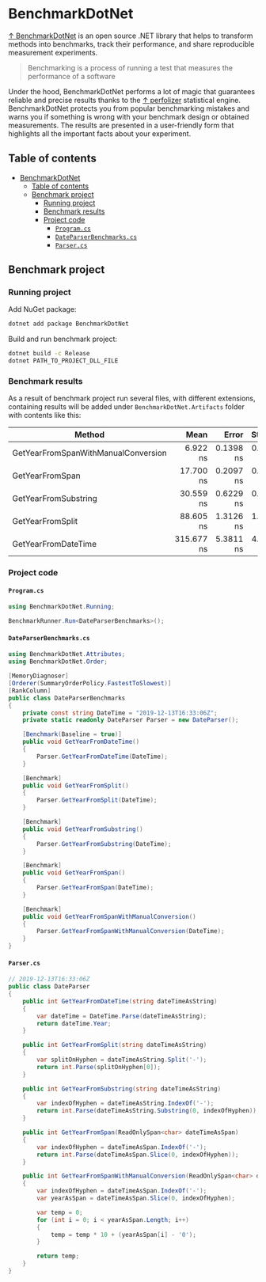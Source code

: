 # BenchmarkDotNet

[↑ BenchmarkDotNet](https://github.com/dotnet/BenchmarkDotNet) is an open source .NET library that helps to transform methods into benchmarks, track their performance, and share reproducible measurement experiments.

> Benchmarking is a process of running a test that measures the performance of a software

Under the hood, BenchmarkDotNet performs a lot of magic that guarantees reliable and precise results thanks to the [↑ perfolizer](https://github.com/AndreyAkinshin/perfolizer) statistical engine. BenchmarkDotNet protects you from popular benchmarking mistakes and warns you if something is wrong with your benchmark design or obtained measurements. The results are presented in a user-friendly form that highlights all the important facts about your experiment.

## Table of contents

- [BenchmarkDotNet](#benchmarkdotnet)
  - [Table of contents](#table-of-contents)
  - [Benchmark project](#benchmark-project)
    - [Running project](#running-project)
    - [Benchmark results](#benchmark-results)
    - [Project code](#project-code)
      - [`Program.cs`](#programcs)
      - [`DateParserBenchmarks.cs`](#dateparserbenchmarkscs)
      - [`Parser.cs`](#parsercs)

## Benchmark project

### Running project

Add NuGet package:

```bash
dotnet add package BenchmarkDotNet
```

Build and run benchmark project:

```bash
dotnet build -c Release
dotnet PATH_TO_PROJECT_DLL_FILE
```

### Benchmark results

As a result of benchmark project run several files, with different extensions, containing results will be added under `BenchmarkDotNet.Artifacts` folder with contents like this:

| Method                              |       Mean |     Error |    StdDev | Ratio | Rank |  Gen 0 | Allocated |
| ----------------------------------- | ---------: | --------: | --------: | ----: | ---: | -----: | --------: |
| GetYearFromSpanWithManualConversion |   6.922 ns | 0.1398 ns | 0.1239 ns |  0.02 |    1 |      - |         - |
| GetYearFromSpan                     |  17.700 ns | 0.2097 ns | 0.1859 ns |  0.06 |    2 |      - |         - |
| GetYearFromSubstring                |  30.559 ns | 0.6229 ns | 0.5522 ns |  0.10 |    3 | 0.0051 |      32 B |
| GetYearFromSplit                    |  88.605 ns | 1.3126 ns | 1.2279 ns |  0.28 |    4 | 0.0254 |     160 B |
| GetYearFromDateTime                 | 315.677 ns | 5.3811 ns | 4.7702 ns |  1.00 |    5 |      - |         - |

### Project code

#### `Program.cs`

```csharp
using BenchmarkDotNet.Running;

BenchmarkRunner.Run<DateParserBenchmarks>();
```

#### `DateParserBenchmarks.cs`

```csharp
using BenchmarkDotNet.Attributes;
using BenchmarkDotNet.Order;

[MemoryDiagnoser]
[Orderer(SummaryOrderPolicy.FastestToSlowest)]
[RankColumn]
public class DateParserBenchmarks
{
    private const string DateTime = "2019-12-13T16:33:06Z";
    private static readonly DateParser Parser = new DateParser();

    [Benchmark(Baseline = true)]
    public void GetYearFromDateTime()
    {
        Parser.GetYearFromDateTime(DateTime);
    }

    [Benchmark]
    public void GetYearFromSplit()
    {
        Parser.GetYearFromSplit(DateTime);
    }

    [Benchmark]
    public void GetYearFromSubstring()
    {
        Parser.GetYearFromSubstring(DateTime);
    }

    [Benchmark]
    public void GetYearFromSpan()
    {
        Parser.GetYearFromSpan(DateTime);
    }

    [Benchmark]
    public void GetYearFromSpanWithManualConversion()
    {
        Parser.GetYearFromSpanWithManualConversion(DateTime);
    }
}
```

#### `Parser.cs`

```csharp
// 2019-12-13T16:33:06Z
public class DateParser
{
    public int GetYearFromDateTime(string dateTimeAsString)
    {
        var dateTime = DateTime.Parse(dateTimeAsString);
        return dateTime.Year;
    }

    public int GetYearFromSplit(string dateTimeAsString)
    {
        var splitOnHyphen = dateTimeAsString.Split('-');
        return int.Parse(splitOnHyphen[0]);
    }

    public int GetYearFromSubstring(string dateTimeAsString)
    {
        var indexOfHyphen = dateTimeAsString.IndexOf('-');
        return int.Parse(dateTimeAsString.Substring(0, indexOfHyphen));
    }

    public int GetYearFromSpan(ReadOnlySpan<char> dateTimeAsSpan)
    {
        var indexOfHyphen = dateTimeAsSpan.IndexOf('-');
        return int.Parse(dateTimeAsSpan.Slice(0, indexOfHyphen));
    }

    public int GetYearFromSpanWithManualConversion(ReadOnlySpan<char> dateTimeAsSpan)
    {
        var indexOfHyphen = dateTimeAsSpan.IndexOf('-');
        var yearAsSpan = dateTimeAsSpan.Slice(0, indexOfHyphen);

        var temp = 0;
        for (int i = 0; i < yearAsSpan.Length; i++)
        {
            temp = temp * 10 + (yearAsSpan[i] - '0');
        }

        return temp;
    }
}
```

